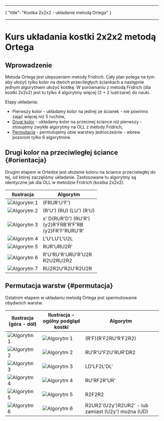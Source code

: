 ***
{
    "title": "Kostka 2x2x2 - układanie metodą Ortega"
}
***
# Kurs układania kostki 2x2x2 metodą Ortega

## Wprowadzenie

Metoda Ortega jest ulepszeniem metody Fridrich. Cały plan polega na tym aby ułożyć tylko kolor na dwóch przeciległych ściankach a następnie jednym algorytmem ułożyć kostkę. W porównaniu z metodą Fridrich (dla kostki 2x2x2) jest tu tylko 4 algorytmy więcej (2 + 2 lustrzane) do nauki.

Etapy układania:

 - Pierwszy kolor - układamy kolor na jednej ze ścianek - nie powinno zająć więcej niż 5 ruchów,
 - [Drugi kolor](#orientacja "Drugi kolor - orientacja") - układamy kolor na przecinej ściance niż pierwszy - stosujemy zwykłe algorytmy na OLL z metody Fridrich,
 - [Permutacja](#permutacja "Permutacja") - permutujemy obie warstwy jednocześnie - wbrew pozorom tylko 6 algorytmów.

## Drugi kolor na przeciwległej ściance {#orientacja}

Drugim etapem w Ortedze jest ułożenie koloru na ściance przeciwległej do tej, od której zaczęliśmy układanie.
Zastosowane tu algorytmy są identyczne jak dla OLL w metodzie Fridrich (kostka 2x2x2).


| Ilustracja                                                   | Algorytm                                                         |
| ------------------------------------------------------------ | ---------------------------------------------------------------- |
| ![Algorytm 1](%site.assets%/images/2x2x2/fridrich/oll/1.png) | (FRUR'U'F')                                                      |
| ![Algorytm 2](%site.assets%/images/2x2x2/fridrich/oll/2.png) | (R'U') (RU) (LU') (R'U)                                          |
| ![Algorytm 3](%site.assets%/images/2x2x2/fridrich/oll/3.png) | x' D(RUR'D') (RU'R')<br />(y2)R'FRB'R'F'RB<br />(y2)FR'F'RURU'R' |
| ![Algorytm 4](%site.assets%/images/2x2x2/fridrich/oll/4.png) | L'U'LU'L'U2L                                                     |
| ![Algorytm 5](%site.assets%/images/2x2x2/fridrich/oll/5.png) | RUR'URU2R'                                                       |
| ![Algorytm 6](%site.assets%/images/2x2x2/fridrich/oll/6.png) | R'U'RU'R'URU'R'U2R<br />R2U2RU2R2                                |
| ![Algorytm 7](%site.assets%/images/2x2x2/fridrich/oll/7.png) | RU2R2U'R2U'R2U2R                                                 |

## Permutacja warstw {#permutacja}

Ostatnim etapem w układaniu metodą Ortega jest spermutowanie obydwóch warstw.


| Ilustracja (góra - dół)                                    | Ilustracja  - ogólny podgląd kostki                         | Algorytm                                           |
| ---------------------------------------------------------- | ----------------------------------------------------------- | -------------------------------------------------- |
| ![Algorytm 1](%site.assets%/images/2x2x2/ortega/pll/1.png) | ![Algorytm 1](%site.assets%/images/2x2x2/ortega/pll/1a.png) | (R'F)(R'F2RU'R'F2R2)                               |
| ![Algorytm 2](%site.assets%/images/2x2x2/ortega/pll/2.png) | ![Algorytm 2](%site.assets%/images/2x2x2/ortega/pll/2a.png) | RU'R'U'F2U'RUR'DR2                                 |
| ![Algorytm 3](%site.assets%/images/2x2x2/ortega/pll/3.png) | ![Algorytm 3](%site.assets%/images/2x2x2/ortega/pll/3a.png) | LD'LF2L'DL'                                        |
| ![Algorytm 4](%site.assets%/images/2x2x2/ortega/pll/4.png) | ![Algorytm 4](%site.assets%/images/2x2x2/ortega/pll/4a.png) | RU'RF2R'UR'                                        |
| ![Algorytm 5](%site.assets%/images/2x2x2/ortega/pll/5.png) | ![Algorytm 5](%site.assets%/images/2x2x2/ortega/pll/5a.png) | R2F2R2                                             |
| ![Algorytm 6](%site.assets%/images/2x2x2/ortega/pll/6.png) | ![Algorytm 6](%site.assets%/images/2x2x2/ortega/pll/6a.png) | R2UR2'(U2y')R2UR2' - lub zamiast (U2y') można (UD) |